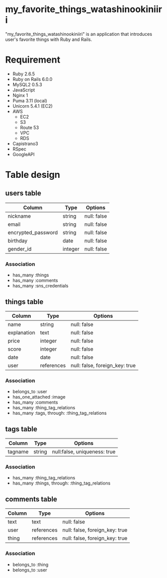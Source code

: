 # my_favorite_things_watashinookiniiri

"my_favorite_things_watashinookiniiri" is an application that introduces user's favorite things with Ruby and Rails.


# Requirement

* Ruby 2.6.5
* Ruby on Rails 6.0.0
* MySQL2 0.5.3
* JavaScript
* Nginx 1
* Puma 3.11 (local)
* Unicorn 5.4.1 (EC2)
* AWS
  * EC2
  * S3
  * Route 53
  * VPC
  * RDS
* Capistrano3
* RSpec
* GoogleAPI

<!-- ![](./image.drawio.svg) -->

# Table design
## users table

| Column             | Type    | Options     |
| ------------------ | ------- | ----------- |
| nickname           | string  | null: false |
| email              | string  | null: false |
| encrypted_password | string  | null: false |
| birthday           | date    | null: false |
| gender_id          | integer | null: false |

### Association

- has_many :things
- has_many :comments
- has_many :sns_credentials


## things table

| Column      | Type       | Options     |
| ----------- | ---------- | ----------- |
| name        | string     | null: false |
| explanation | text       | null: false |
| price       | integer    | null: false |
| score       | integer    | null: false |
| date        | date       | null: false |
| user        | references | null: false, foreign_key: true |

### Association

- belongs_to :user
- has_one_attached :image
- has_many :comments
- has_many :thing_tag_relations
- has_many :tags, through: :thing_tag_relations

## tags table

| Column  | Type   | Options     |
| ------- | ------ | ----------- |
| tagname | string | null:false, uniqueness: true |


### Association

- has_many :thing_tag_relations
- has_many :things, through: :thing_tag_relations


## comments table

| Column   | Type       | Options                        |
| -------- | ---------- | ------------------------------ |
| text     | text       | null: false                    |
| user     | references | null: false, foreign_key: true |
| thing    | references | null: false, foreign_key: true |

### Association

- belongs_to :thing
- belongs_to :user